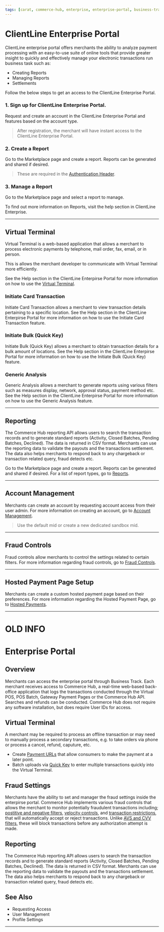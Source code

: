 ```yaml
---
tags: [carat, commerce-hub, enterprise, enterprise-portal, business-track, virtual-terminal, reporting, settings]
---
```


# ClientLine Enterprise Portal

ClientLine enterprise portal offers merchants the ability to analyze payment processing with an easy-to-use suite of online tools that provide greater insight to quickly and effectively manage your electronic transactions run business task such as:

- Creating Reports 
- Managing Reports
- Settlements


Follow the below steps to get an access to the ClientLine Enterprise Portal.

### 1. Sign up for ClientLine Enterprise Portal.

Request and create an account in the ClientLine Enterprise Portal and features based on the account type.

<!-- theme: info -->
> After registration, the merchant will have instant access to the ClientLine Enterprise Portal.

### 2. Create a Report

Go to the Marketplace page and create a report. Reports can be generated and shared if desired.

<!-- theme: info -->
> These are required in the [Authentication Header](?path=docs/Resources/API-Documents/Authentication-Header.md).

### 3. Manage a Report

Go to the Marketplace page and select a report to manage. 


To find out more information on Reports, visit the help section in ClientLine Enterprise.


---

## Virtual Terminal

Virtual Terminal is a web-based application that allows a merchant to process electronic payments by telephone, mail order, fax, email, or in person. 

This is allows the merchant developer to communicate with Virtual Terminal more efficiently.

See the Help section in the ClientLine Enterpirse Portal for more information on how to use the [Virtual Terminal](?path=docs/Resources/Guides/Enterprise-Portal/Virtual-Terminal.md). 

### Initiate Card Transaction

Initiate Card Transaction allows a merchant to view transaction details pertaining to a specific location. See the Help section in the ClientLine Enterpirse Portal for more information on how to use the Initiate Card Transaction feature.

### Initiate Bulk (Quick Key)


Initiate Bulk (Quick Key) allows a merchant to obtain transaction details for a bulk amount of locations. See the Help section in the ClientLine Enterpirse Portal for more information on how to use the Initiate Bulk (Quick Key) feature.

### Generic Analysis

Generic Analysis allows a merchant to generate reports using various filters such as measures display, network, approval status, payment method etc. See the Help section in the ClientLine Enterpirse Portal for more information on how to use the Generic Analysis feature.

---

## Reporting

The Commerce Hub reporting API allows users to search the transaction records and to generate standard reports (Activity, Closed Batches, Pending Batches, Declined). The data is returned in CSV format. Merchants can use the reporting data to validate the payouts and the transactions settlement. The data also helps merchants to respond back to any chargeback or transaction related query, fraud detects etc.


Go to the Marketplace page and create a report. Reports can be generated and shared if desired. For a list of report types, go to [Reports](?path=docs/Resources/Guides/Enterprise-Portal/Reporting.md).


---

## Account Management

Merchants can create an account by requesting account access from their user admin. For more information on creating an account, go to [Account Management](?path=docs/Resources/Guides/Enterprise-Portal/Account-Management.md).

<!-- theme: info -->
> Use the default mid or create a new dedicated sandbox mid.

---

## Fraud Controls

Fraud controls allow merchants to control the settings related to certain filters. For more information regarding fraud controls, go to [Fraud Controls](?pathdocs/Resources/Guides/Fraud). 

---

## Hosted Payment Page Setup

Merchants can create a custom hosted payment page based on their preferences. For more information regarding the Hosted Payment Page, go to [Hosted Payments](?pagedocs/Online-Mobile-Digital/Hosted-Payment-Page/Hosted-Payment-Page.md). 


---

# OLD INFO

# Enterprise Portal

## Overview

Merchants can access the enterprise portal through Business Track. Each merchant receives access to Commerce Hub, a real-time web-based back-office application that logs the transactions conducted through the Virtual POS, POS Batch, Gateway Payment Pages or the Commerce Hub API. Searches and refunds can be conducted. Commerce Hub does not require any software installation, but does require User IDs for access.

## Virtual Terminal

A merchant may be required to process an offline transaction or may need to manually process a secondary transactions, e.g. to take orders via phone or process a cancel, refund, caputure, etc.

- Create [Payment URLs](?path=docs/Online-Mobile-Digital/Payment-URL/Payment-URL.md) that allow consumers to make the payment at a later point.
- Batch uploads via [Quick Key](?path=docs/Online-Mobile-Digital/Virtual-Terminal/Quick-Key.md) to enter multiple transactions quickly into the Virtual Terminal.

## Fraud Settings
Merchants have the ability to set and manager the fraud settings inside the enterpirse portal. Commerce Hub implements various fraud controls that allows the merchant to monitor potentially fraudulent transactions including; [postitive and negative filters](?path=docs/Resources/Guides/Fraud/Fraud-Settings-Filters.md), [velocity controls](?path=docs/Resources/Guides/Fraud/Fraud-Settings-Velocity.md), and [transaction restrictions](?path=docs/Resources/Guides/Fraud/Fraud-Settings-Restrictions.md), that will automatically accept or reject transactions. Unlike [AVS and CVV filters](?path=docs/Resources/Guides/Fraud/Fraud-Settings-AVS-CVV.md), these will block transactions before any authorization attempt is made.

## Reporting

The Commerce Hub reporting API allows users to search the transaction records and to generate standard reports (Activity, Closed Batches, Pending Batches, Declined). The data is returned in CSV format. Merchants can use the reporting data to validate the payouts and the transactions settlement. The data also helps merchants to respond back to any chargeback or transaction related query, fraud detects etc.


## See Also

- Requesting Access
- User Management
- Profile Settings

---


